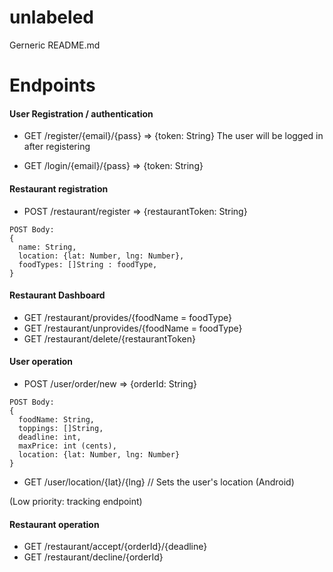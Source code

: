 # unlabeled

Gerneric README.md



# Endpoints

#### User Registration / authentication
* GET /register/{email}/{pass} => {token: String}
The user will be logged in after registering

* GET /login/{email}/{pass} => {token: String}

#### Restaurant registration
* POST /restaurant/register => {restaurantToken: String}
```
POST Body: 
{
  name: String,
  location: {lat: Number, lng: Number},
  foodTypes: []String : foodType,
}
```

#### Restaurant Dashboard

* GET /restaurant/provides/{foodName = foodType}
* GET /restaurant/unprovides/{foodName = foodType}
* GET /restaurant/delete/{restaurantToken}


#### User operation
* POST /user/order/new => {orderId: String}

```
POST Body: 
{
  foodName: String,
  toppings: []String,
  deadline: int,
  maxPrice: int (cents),
  location: {lat: Number, lng: Number}
}
```


* GET /user/location/{lat}/{lng} // Sets the user's location (Android)

(Low priority: tracking endpoint)


#### Restaurant operation
* GET /restaurant/accept/{orderId}/{deadline}
* GET /restaurant/decline/{orderId}



  
